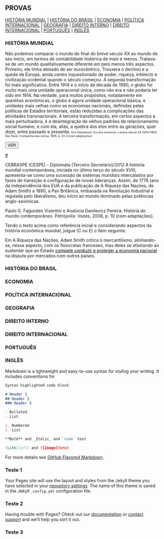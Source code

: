 ## PROVAS 
[HISTÓRIA MUNDIAL](https://concursado.github.io/diplomata/#historia-mundial) |
[HISTÓRIA DO BRASIL](https://concursado.github.io/diplomata/#historia-do-brasil) |
[ECONOMIA](https://concursado.github.io/diplomata/#economia) |
[POLÍTICA INTERNACIONAL](https://concursado.github.io/diplomata/#politica-internacional) |
[GEOGRAFIA](https://concursado.github.io/diplomata/#geografia) |
[DIREITO INTERNO](https://concursado.github.io/diplomata/#direito-interno) |
[DIREITO INTERNACIONAL](https://concursado.github.io/diplomata/#direito-internacional) |
[PORTUGUÊS](https://concursado.github.io/diplomata/#portugues) |
[INGLÊS](https://concursado.github.io/diplomata/#ingles)

### HISTÓRIA MUNDIAL

 Não podemos comparar o mundo do final do breve século XX ao mundo de seu início, em termos de contabilidade histórica de mais e menos. Tratava-se de um mundo qualitativamente diferente em pelo menos três aspectos. Primeiro, ele tinha deixado de ser eurocêntrico. Trouxera o declínio e a queda da Europa, ainda centro inquestionado de poder, riqueza, intelecto e civilização ocidental quando o século começou. A segunda transformação foi mais significativa. Entre 1914 e o início da década de 1990, o globo foi muito mais uma unidade operacional única, como não era e não poderia ter sido em 1914. Na verdade, para muitos propósitos, notadamente em questões econômicas, o globo é agora unidade operacional básica, e unidades mais velhas como as economias nacionais, definidas pelas políticas de Estados territoriais, estão reduzidas a complicações das atividades transnacionais. A terceira transformação, em certos aspectos a mais perturbadora, é a desintegração de velhos padrões de relacionamento social humano, e com ela, aliás, a quebra dos elos entre as gerações, quer dizer, entre passado e presente. <a style="font-size:9px"> Eric Hobsbawm. Era dos extremos: o breve século XX (1914–1991). São Paulo: Companhia das Letras, 1995, p. 23-4 (com adaptações)</a>
 
 
  
<p><a href="#" title="CERTO"><input name="CERTO" type="button" value="VER" /></a></p>

<p><a href="CERTO" title="VER">#</a></p>




















CEBRASPE (CESPE) - Diplomata (Terceiro Secretário)/2012
A história mundial contemporânea, iniciada no último terço do século XVIII, apresenta-se como uma sucessão de sistemas mundiais intercalados por fases de transição e configuração de novas lideranças. Assim, de 1776 (ano da independência dos EUA e da publicação de A Riqueza das Nações, de Adam Smith) a 1890, a Pax Britânica, embasada na Revolução Industrial e regulada pelo liberalismo, deu início ao mundo dominado pelas potências anglo-saxônicas.
 
Paulo G. Fagundes Visentini e Analúcia Danilevicz Pereira. História do mundo contemporâneo. Petrópolis: Vozes, 2008, p. 10 (com adaptações).

Tendo o texto acima como referência inicial e considerando aspectos da história econômica mundial, julgue (C ou E) o item seguinte.

Em A Riqueza das Nações, Adam Smith critica o mercantilismo, alinhando-se, nesse aspecto, com os fisiocratas franceses, mas deles se afastando ao sustentar que ao Estado <a href="#" style="color: #000000" title="Errado">compete conduzir e proteger a economia nacional</a> na disputa por mercados com outros países.


### HISTÓRIA DO BRASIL


### ECONOMIA


### POLÍTICA INTERNACIONAL


### GEOGRAFIA



### DIREITO INTERNO



### DIREITO INTERNACIONAL


### PORTUGUÊS



### INGLÊS













Markdown is a lightweight and easy-to-use syntax for styling your writing. It includes conventions for

```markdown
Syntax highlighted code block

# Header 1
## Header 2
### Header 3

- Bulleted
- List

1. Numbered
2. List

**Bold** and _Italic_ and `Code` text

[Link](url) and ![Image](src)
```

For more details see [GitHub Flavored Markdown](https://guides.github.com/features/mastering-markdown/).

### Teste 1

Your Pages site will use the layout and styles from the Jekyll theme you have selected in your [repository settings](https://github.com/concursado/diplomata/settings). The name of this theme is saved in the Jekyll `_config.yml` configuration file.

### Teste 2

Having trouble with Pages? Check out our [documentation](https://help.github.com/categories/github-pages-basics/) or [contact support](https://github.com/contact) and we’ll help you sort it out.

### Teste 3


